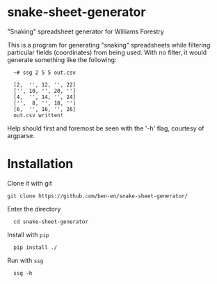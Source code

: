 # snake-sheet-generator
"Snaking" spreadsheet generator for Williams Forestry


This is a program for generating "snaking" spreadsheets while filtering
particular fields (coordinates) from being used. With no filter, it would
generate something like the following:

>
      ~# ssg 2 5 5 out.csv 
>
      [2,  '', 12, '', 22]
      ['', 10, '', 20, '']
      [4,  '', 14, '', 24]
      ['',  8, '', 18, '']
      [6,  '', 16, '', 26]
      out.csv written!

Help should first and foremost be seen with the '-h' flag, courtesy of
argparse.


# Installation
Clone it with git
>
    git clone https://github.com/ben-en/snake-sheet-generator/

Enter the directory
>
      cd snake-sheet-generator

Install with `pip`
>
      pip install ./
      
Run with `ssg`
>
      ssg -h
